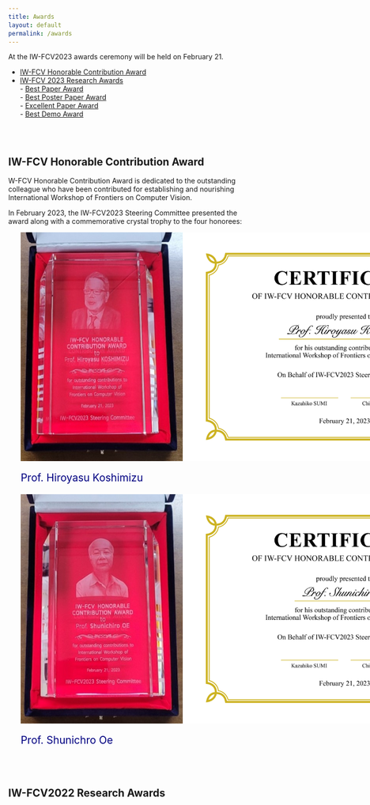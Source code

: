 ```yaml
---
title: Awards
layout: default
permalink: /awards
---
```



At the IW-FCV2023 awards ceremony will be held on February 21.
<!-- , the following awards were presented.  -->

* [IW-FCV Honorable Contribution Award](#iwfcv-honorable-contribution-award)
* [IW-FCV 2023 Research Awards](#iwfcv-2023-research-awards)
    <br>- [Best Paper Award](#best-paper-award)
    <br>- [Best Poster Paper Award](#best-student-paper-award)
    <br>- [Excellent Paper Award](#best-student-paper-award)
    <br>- [Best Demo Award](#best-student-paper-award)

<div style="height: 1rem;"></div>
<div class="hr"></div>
<div style="height: 1rem;"></div>

## IW-FCV Honorable Contribution Award

W-FCV Honorable Contribution Award is dedicated to the outstanding colleague who have been contributed for establishing and nourishing International Workshop of Frontiers on Computer Vision.

In February 2023, the IW-FCV2023 Steering Committee presented the award along with a commemorative crystal trophy to the four honorees:

<div style="display: flex; flex-direction: column; margin: 0 30% 0 5%;">
    <div style="width:auto; height:40%; float:left; display: flex; flex-direction: column;">
        <div  style="display: flex; flex-direction: row;">
            <img style="border-radius: 0em; max-width: 100%; height: auto; display: block; box-shadow: 0px 0px 0px 0px rgba(0, 0, 0, .5);" src="/assets/img/Hiroyasu_Koshimizu.jpeg" alt="Hiroyasu_Koshimizu">
            <img style="border-radius: 0em; max-width: 200%; height: auto; display: block; box-shadow: 0px 0px 0px 0px rgba(0, 0, 0, .5);" src="/assets/img/award1.png" alt="Hiroyasu_Koshimizu">
        </div>
        <p style="font-size: 150%; color:Navy">Prof. Hiroyasu Koshimizu</p>
    </div>
    <div style="width:10%"></div>
    <div style="width:auto; height:40%; float:left; display: flex; flex-direction: column;">
        <div  style="display: flex; flex-direction: row;">
            <img style="border-radius: 0em; max-width: 100%; height: auto; display: block; box-shadow: 0px 0px 0px 0px rgba(0, 0, 0, .5);" src="/assets/img/Shunichro_Oe.jpeg" alt="Shunichro_Oe">
            <img style="border-radius: 0em; max-width: 200%; height: auto; display: block; box-shadow: 0px 0px 0px 0px rgba(0, 0, 0, .5);" src="/assets/img/award2.png" alt="Hiroyasu_Koshimizu">
        </div>
        <p style="font-size: 150%; color:Navy">Prof. Shunichro Oe</p>
    </div>
</div>

<div style="height: 1rem;"></div>
<div class="hr"></div>
<div style="height: 1rem;"></div>





## IW-FCV2022 Research Awards
